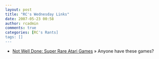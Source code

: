 ```yaml
---
layout: post
title: "RC's Wednesday Links"
date: 2007-05-23 00:58
author: rcadmin
comments: true
categories: [RC's Rants]
tags: []
---
```

<ul>
<li><a href="http://www.kotaku.com/gaming/not-well-done/super-rare-atari-games-260378.php" title="Not Well Done: Super Rare Atari Games">Not Well Done: Super Rare Atari Games</a> &raquo; Anyone have these games?</li>
</ul>

